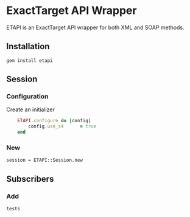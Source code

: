 ExactTarget API Wrapper
=======================

ETAPI is an ExactTarget API wrapper for both XML and SOAP methods.

Installation
------------

	gem install etapi

Session
-------

### Configuration

Create an initializer

```ruby
	ETAPI.configure do |config|
		config.use_s4      = true
	end
```

### New

	session = ETAPI::Session.new

Subscribers
-----------

### Add

	tests